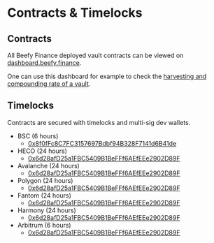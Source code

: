 # Contracts & Timelocks

## Contracts

All Beefy Finance deployed vault contracts can be viewed on [dashboard.beefy.finance](https://dashboard.beefy.finance).

One can use this dashboard for example to check the [harvesting and compounding rate of a vault](../faq/how-to-guides/how-to-check-harvesting-compounding-rate.md).

## Timelocks

Contracts are secured with timelocks and multi-sig dev wallets.

* BSC (6 hours)
  * [0x8f0fFc8C7FC3157697Bdbf94B328F7141d6B41de](https://bscscan.com/address/0x8f0ffc8c7fc3157697bdbf94b328f7141d6b41de)
* HECO (24 hours)
  * [0x6d28afD25a1FBC5409B1BeFFf6AEfEEe2902D89F](https://hecoinfo.com/address/0x6d28afd25a1fbc5409b1befff6aefeee2902d89f)
* Avalanche (24 hours)
  * [0x6d28afD25a1FBC5409B1BeFFf6AEfEEe2902D89F](https://cchain.explorer.avax.network/address/0x6d28afD25a1FBC5409B1BeFFf6AEfEEe2902D89F/contracts)
* Polygon (24 hours)
  * [0x6d28afD25a1FBC5409B1BeFFf6AEfEEe2902D89F](https://polygonscan.com/address/0x6d28afd25a1fbc5409b1befff6aefeee2902d89f)
* Fantom (24 hours)
  * [0x6d28afD25a1FBC5409B1BeFFf6AEfEEe2902D89F](https://ftmscan.com/address/0x6d28afd25a1fbc5409b1befff6aefeee2902d89f)&#x20;
* Harmony (24 hours)
  * [0x6d28afD25a1FBC5409B1BeFFf6AEfEEe2902D89F](https://explorer.harmony.one/address/0x6d28afd25a1fbc5409b1befff6aefeee2902d89f?activeTab=0)
* Arbitrum (6 hours)
  * [0x6d28afD25a1FBC5409B1BeFFf6AEfEEe2902D89F](https://arbiscan.io/address/0x6d28afD25a1FBC5409B1BeFFf6AEfEEe2902D89F)
